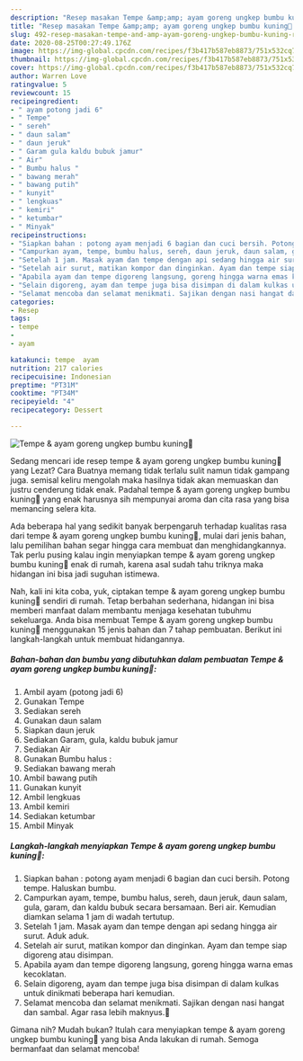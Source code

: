 ```yaml
---
description: "Resep masakan Tempe &amp;amp; ayam goreng ungkep bumbu kuning🍗 | Resep Membuat Tempe &amp;amp; ayam goreng ungkep bumbu kuning🍗 Yang Lezat"
title: "Resep masakan Tempe &amp;amp; ayam goreng ungkep bumbu kuning🍗 | Resep Membuat Tempe &amp;amp; ayam goreng ungkep bumbu kuning🍗 Yang Lezat"
slug: 492-resep-masakan-tempe-and-amp-ayam-goreng-ungkep-bumbu-kuning-resep-membuat-tempe-and-amp-ayam-goreng-ungkep-bumbu-kuning-yang-lezat
date: 2020-08-25T00:27:49.176Z
image: https://img-global.cpcdn.com/recipes/f3b417b587eb8873/751x532cq70/tempe-ayam-goreng-ungkep-bumbu-kuning🍗-foto-resep-utama.jpg
thumbnail: https://img-global.cpcdn.com/recipes/f3b417b587eb8873/751x532cq70/tempe-ayam-goreng-ungkep-bumbu-kuning🍗-foto-resep-utama.jpg
cover: https://img-global.cpcdn.com/recipes/f3b417b587eb8873/751x532cq70/tempe-ayam-goreng-ungkep-bumbu-kuning🍗-foto-resep-utama.jpg
author: Warren Love
ratingvalue: 5
reviewcount: 15
recipeingredient:
- " ayam potong jadi 6"
- " Tempe"
- " sereh"
- " daun salam"
- " daun jeruk"
- " Garam gula kaldu bubuk jamur"
- " Air"
- " Bumbu halus "
- " bawang merah"
- " bawang putih"
- " kunyit"
- " lengkuas"
- " kemiri"
- " ketumbar"
- " Minyak"
recipeinstructions:
- "Siapkan bahan : potong ayam menjadi 6 bagian dan cuci bersih. Potong tempe. Haluskan bumbu."
- "Campurkan ayam, tempe, bumbu halus, sereh, daun jeruk, daun salam, gula, garam, dan kaldu bubuk secara bersamaan. Beri air. Kemudian diamkan selama 1 jam di wadah tertutup."
- "Setelah 1 jam. Masak ayam dan tempe dengan api sedang hingga air surut. Aduk aduk."
- "Setelah air surut, matikan kompor dan dinginkan. Ayam dan tempe siap digoreng atau disimpan."
- "Apabila ayam dan tempe digoreng langsung, goreng hingga warna emas kecoklatan."
- "Selain digoreng, ayam dan tempe juga bisa disimpan di dalam kulkas untuk dinikmati beberapa hari kemudian."
- "Selamat mencoba dan selamat menikmati. Sajikan dengan nasi hangat dan sambal. Agar rasa lebih maknyus.🤗"
categories:
- Resep
tags:
- tempe
- 
- ayam

katakunci: tempe  ayam 
nutrition: 217 calories
recipecuisine: Indonesian
preptime: "PT31M"
cooktime: "PT34M"
recipeyield: "4"
recipecategory: Dessert

---
```



![Tempe &amp; ayam goreng ungkep bumbu kuning🍗](https://img-global.cpcdn.com/recipes/f3b417b587eb8873/751x532cq70/tempe-ayam-goreng-ungkep-bumbu-kuning🍗-foto-resep-utama.jpg)

Sedang mencari ide resep tempe &amp; ayam goreng ungkep bumbu kuning🍗 yang Lezat? Cara Buatnya memang tidak terlalu sulit namun tidak gampang juga. semisal keliru mengolah maka hasilnya tidak akan memuaskan dan justru cenderung tidak enak. Padahal tempe &amp; ayam goreng ungkep bumbu kuning🍗 yang enak harusnya sih mempunyai aroma dan cita rasa yang bisa memancing selera kita.



Ada beberapa hal yang sedikit banyak berpengaruh terhadap kualitas rasa dari tempe &amp; ayam goreng ungkep bumbu kuning🍗, mulai dari jenis bahan, lalu pemilihan bahan segar hingga cara membuat dan menghidangkannya. Tak perlu pusing kalau ingin menyiapkan tempe &amp; ayam goreng ungkep bumbu kuning🍗 enak di rumah, karena asal sudah tahu triknya maka hidangan ini bisa jadi suguhan istimewa.


Nah, kali ini kita coba, yuk, ciptakan tempe &amp; ayam goreng ungkep bumbu kuning🍗 sendiri di rumah. Tetap berbahan sederhana, hidangan ini bisa memberi manfaat dalam membantu menjaga kesehatan tubuhmu sekeluarga. Anda bisa membuat Tempe &amp; ayam goreng ungkep bumbu kuning🍗 menggunakan 15 jenis bahan dan 7 tahap pembuatan. Berikut ini langkah-langkah untuk membuat hidangannya.

<!--inarticleads1-->

##### Bahan-bahan dan bumbu yang dibutuhkan dalam pembuatan Tempe &amp; ayam goreng ungkep bumbu kuning🍗:

1. Ambil  ayam (potong jadi 6)
1. Gunakan  Tempe
1. Sediakan  sereh
1. Gunakan  daun salam
1. Siapkan  daun jeruk
1. Sediakan  Garam, gula, kaldu bubuk jamur
1. Sediakan  Air
1. Gunakan  Bumbu halus :
1. Sediakan  bawang merah
1. Ambil  bawang putih
1. Gunakan  kunyit
1. Ambil  lengkuas
1. Ambil  kemiri
1. Sediakan  ketumbar
1. Ambil  Minyak




<!--inarticleads2-->

##### Langkah-langkah menyiapkan Tempe &amp; ayam goreng ungkep bumbu kuning🍗:

1. Siapkan bahan : potong ayam menjadi 6 bagian dan cuci bersih. Potong tempe. Haluskan bumbu.
1. Campurkan ayam, tempe, bumbu halus, sereh, daun jeruk, daun salam, gula, garam, dan kaldu bubuk secara bersamaan. Beri air. Kemudian diamkan selama 1 jam di wadah tertutup.
1. Setelah 1 jam. Masak ayam dan tempe dengan api sedang hingga air surut. Aduk aduk.
1. Setelah air surut, matikan kompor dan dinginkan. Ayam dan tempe siap digoreng atau disimpan.
1. Apabila ayam dan tempe digoreng langsung, goreng hingga warna emas kecoklatan.
1. Selain digoreng, ayam dan tempe juga bisa disimpan di dalam kulkas untuk dinikmati beberapa hari kemudian.
1. Selamat mencoba dan selamat menikmati. Sajikan dengan nasi hangat dan sambal. Agar rasa lebih maknyus.🤗




Gimana nih? Mudah bukan? Itulah cara menyiapkan tempe &amp; ayam goreng ungkep bumbu kuning🍗 yang bisa Anda lakukan di rumah. Semoga bermanfaat dan selamat mencoba!
